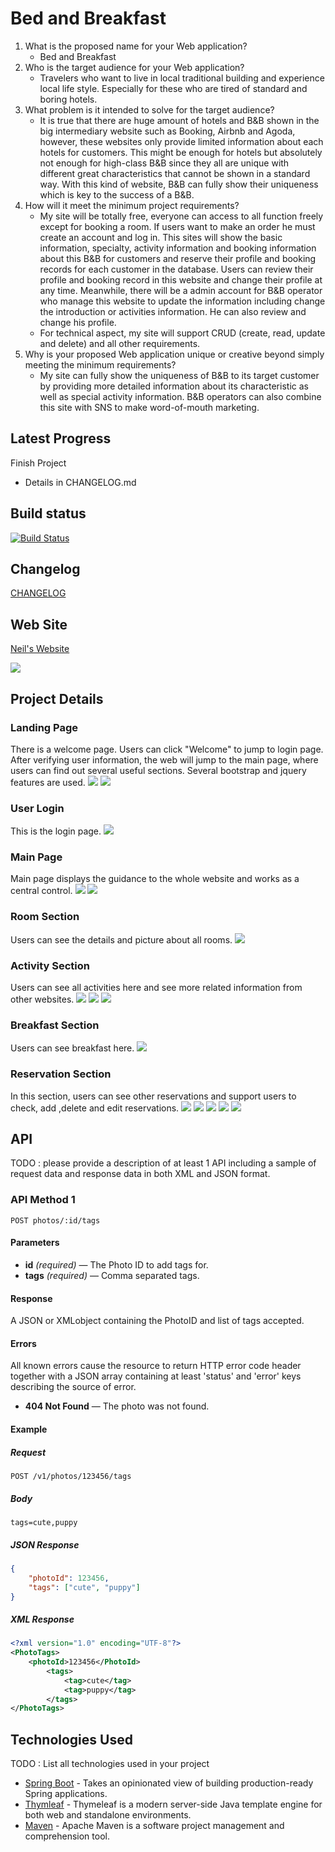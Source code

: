 # Bed and Breakfast

1. What is the proposed name for your Web application?
    - Bed and Breakfast
2. Who is the target audience for your Web application?
    - Travelers who want to live in local traditional building and experience local life style. Especially for these who are tired of standard and boring hotels.
3. What problem is it intended to solve for the target audience?
    - It is true that there are huge amount of hotels and B&B shown in the big intermediary website such as Booking, Airbnb and Agoda, however, these websites only provide limited information about each hotels for customers. This might be enough for hotels but absolutely not enough for high-class B&B since they all are unique with different great characteristics that cannot be shown in a standard way. With this kind of website, B&B can fully show their uniqueness which is key to the success of a B&B.
4. How will it meet the minimum project requirements?
    - My site will be totally free, everyone can access to all function freely except for booking a room. If users want to make an order he must create an account and log in. This sites will show the basic information, specialty, activity information and booking information about this B&B for customers and reserve their profile and booking records for each customer in the database. Users can review their profile and booking record in this website and change their profile at any time. Meanwhile, there will be a admin account for B&B operator who manage this website to update the information including change the introduction or activities information. He can also review and change his profile.
    - For technical aspect, my site will support CRUD (create, read, update and delete) and all other requirements.
5. Why is your proposed Web application unique or creative beyond simply meeting the minimum requirements?
    - My site can fully show the uniqueness of B&B to its target customer by providing more detailed information about its characteristic as well as special activity information. B&B operators can also combine this site with SNS to make word-of-mouth marketing.

## Latest Progress

Finish Project
- Details in CHANGELOG.md

## Build status


[![Build Status](https://travis-ci.org/infsci2560sp17/full-stack-web-huisefuhao.svg?branch=master)](https://travis-ci.org/infsci2560sp17/full-stack-web-huisefuhao)

## Changelog

[CHANGELOG](CHANGELOG.md)

## Web Site


[Neil's Website](https://pc-huisefuhao.herokuapp.com/)

![](https://github.com/infsci2560sp17/full-stack-web-huisefuhao/blob/master/src/main/resources/presentation/f4eabd3bede4bb63ee566c39e8652ad7.jpg)


## Project Details
### Landing Page
There is a welcome page. Users can click "Welcome" to jump to login page. After verifying user information, the web will jump to the main page, where users can find out several useful sections. Several bootstrap and jquery features are used.
<img src="https://github.com/infsci2560sp17/full-stack-web-huisefuhao/blob/master/src/main/resources/presentation/homepage.png">
<img src="https://github.com/infsci2560sp17/full-stack-web-huisefuhao/blob/master/src/main/resources/presentation/homepage2.png">

### User Login
This is the login page. 
<img src="https://github.com/infsci2560sp17/full-stack-web-huisefuhao/blob/master/src/main/resources/presentation/login.png">

### Main Page
Main page displays the guidance to the whole website and works as a central control.
<img src="https://github.com/infsci2560sp17/full-stack-web-huisefuhao/blob/master/src/main/resources/presentation/index1.png">
<img src="https://github.com/infsci2560sp17/full-stack-web-huisefuhao/blob/master/src/main/resources/presentation/index2.png">

### Room Section
Users can see the details and picture about all rooms. 
<img src="https://github.com/infsci2560sp17/full-stack-web-huisefuhao/blob/master/src/main/resources/presentation/room1.png">

### Activity Section
Users can see all activities here and see more related information from other websites. 
<img src="https://github.com/infsci2560sp17/full-stack-web-huisefuhao/blob/master/src/main/resources/presentation/activity1.png">
<img src="https://github.com/infsci2560sp17/full-stack-web-huisefuhao/blob/master/src/main/resources/presentation/activity2.png">
<img src="https://github.com/infsci2560sp17/full-stack-web-huisefuhao/blob/master/src/main/resources/presentation/activity3.png">

### Breakfast Section
Users can see breakfast here. 
<img src="https://github.com/infsci2560sp17/full-stack-web-huisefuhao/blob/master/src/main/resources/presentation/food.png">

### Reservation Section
In this section, users can see other reservations and support users to check, add ,delete and edit reservations. 
<img src="https://github.com/infsci2560sp17/full-stack-web-huisefuhao/blob/master/src/main/resources/presentation/reservation1.png">
<img src="https://github.com/infsci2560sp17/full-stack-web-huisefuhao/blob/master/src/main/resources/presentation/check.png">
<img src="https://github.com/infsci2560sp17/full-stack-web-huisefuhao/blob/master/src/main/resources/presentation/add.png">
<img src="https://github.com/infsci2560sp17/full-stack-web-huisefuhao/blob/master/src/main/resources/presentation/delete.png">
<img src="https://github.com/infsci2560sp17/full-stack-web-huisefuhao/blob/master/src/main/resources/presentation/edit.png">



## API

TODO : please provide a description of at least 1 API including a sample of request data and response data in both XML and JSON format.

### API Method 1

    POST photos/:id/tags

#### Parameters

- **id** _(required)_ — The Photo ID to add tags for.
- **tags** _(required)_ — Comma separated tags.

#### Response

A JSON or XMLobject containing the PhotoID and list of tags accepted.

#### Errors

All known errors cause the resource to return HTTP error code header together with a JSON array containing at least 'status' and 'error' keys describing the source of error.

- **404 Not Found** — The photo was not found.

#### Example

##### Request

    POST /v1/photos/123456/tags

##### Body

    tags=cute,puppy


##### JSON Response

```json
{
    "photoId": 123456,
    "tags": ["cute", "puppy"]
}
```

##### XML Response

```xml
<?xml version="1.0" encoding="UTF-8"?>
<PhotoTags>
    <photoId>123456</PhotoId>
        <tags>
            <tag>cute</tag>
            <tag>puppy</tag>
        </tags>
</PhotoTags>
```

## Technologies Used

TODO : List all technologies used in your project

- [Spring Boot](https://projects.spring.io/spring-boot/) - Takes an opinionated view of building production-ready Spring applications.
- [Thymleaf](http://www.thymeleaf.org/) - Thymeleaf is a modern server-side Java template engine for both web and standalone environments.
- [Maven](https://maven.apache.org/) - Apache Maven is a software project management and comprehension tool.
